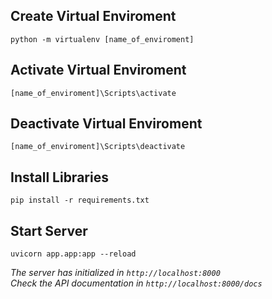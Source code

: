 ## Create Virtual Enviroment

```
python -m virtualenv [name_of_enviroment]
```

## Activate Virtual Enviroment

```
[name_of_enviroment]\Scripts\activate
```

## Deactivate Virtual Enviroment

```
[name_of_enviroment]\Scripts\deactivate
```

## Install Libraries

```
pip install -r requirements.txt
```

## Start Server

```
uvicorn app.app:app --reload
```

_The server has initialized in `http://localhost:8000`_
<br>
_Check the API documentation in `http://localhost:8000/docs`_
